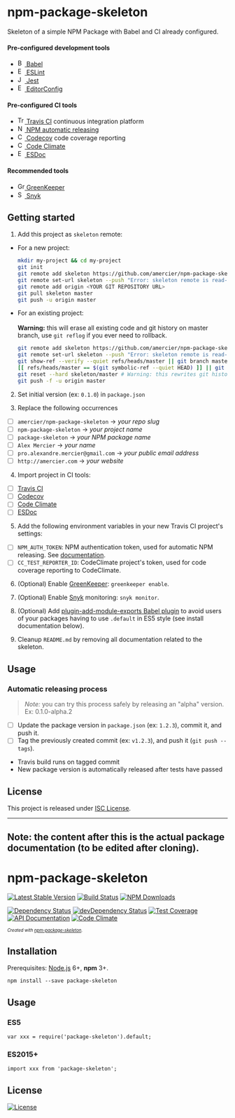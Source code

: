 npm-package-skeleton
====================

Skeleton of a simple NPM Package with Babel and CI already configured.

#### Pre-configured development tools

- [<img alt="Babel" src="https://babeljs.io/img/favicon.png" height="16"> Babel](https://babeljs.io/)
- [<img alt="ESLint" src="http://eslint.org/img/favicon.512x512.png" height="16"> ESLint](http://eslint.org/)
- [<img alt="Jest" src="http://jestjs.io/img/favicon/favicon.ico" height="16"> Jest](http://jestjs.io/)
- [<img alt="EditorConfig" src="http://editorconfig.org/favicon.ico" height="16"> EditorConfig](http://editorconfig.org/)

#### Pre-configured CI tools

- [<img alt="Travis CI" src="https://cdn.travis-ci.org/images/favicon-076a22660830dc325cc8ed70e7146a59.png" height="16"> Travis CI](https://travis-ci.org/) continuous integration platform
- [<img alt="NPM" src="https://static.npmjs.com/da3ab40fb0861d15c83854c29f5f2962.png" height="16"> NPM automatic releasing](https://docs.travis-ci.com/user/deployment/npm)
- [<img alt="Codecov" src="https://d234q63orb21db.cloudfront.net/685e381330164f79197bc0e7f75035c6f1b9d7d0/media/images/favicon.png" height="16"> Codecov](https://codecov.io/) code coverage reporting
- [<img alt="Code Climate" src="https://codeclimate.com/favicon.png" height="16"> Code Climate](https://codeclimate.com/)
- [<img alt="ESDoc" src="https://esdoc.org/favicon.ico" height="16"> ESDoc](https://esdoc.org/)

#### Recommended tools

- [<img alt="GreenKeeper" src="http://greenkeeper.io/favicon-16x16.png" height="16"> GreenKeeper](http://greenkeeper.io/)
- [<img alt="Snyk" src="https://res.cloudinary.com/snyk/image/upload/favicon/favicon.ico" height="16"> Snyk](https://snyk.io/)

## Getting started

1. Add this project as `skeleton` remote:
  - For a new project:
    ```sh
    mkdir my-project && cd my-project
    git init
    git remote add skeleton https://github.com/amercier/npm-package-skeleton.git
    git remote set-url skeleton --push "Error: skeleton remote is read-only"
    git remote add origin <YOUR GIT REPOSITORY URL>
    git pull skeleton master
    git push -u origin master
    ```
  - For an existing project:<br>
    <br>
    **Warning:** this will erase all existing code and git
    history on master branch, use `git reflog` if you ever need to rollback.
    ```sh
    git remote add skeleton https://github.com/amercier/npm-package-skeleton.git
    git remote set-url skeleton --push "Error: skeleton remote is read-only"
    git show-ref --verify --quiet refs/heads/master || git branch master # Create master branch if needed
    [[ refs/heads/master == $(git symbolic-ref --quiet HEAD) ]] || git checkout master # Switch to master branch
    git reset --hard skeleton/master # Warning: this rewrites git history
    git push -f -u origin master
    ```

2. Set initial version (ex: `0.1.0`) in `package.json`

3. Replace the following occurrences
  - [ ] `amercier/npm-package-skeleton` → *your repo slug*
  - [ ] `npm-package-skeleton` → *your project name*
  - [ ] `package-skeleton` → *your NPM package name*
  - [ ] `Alex Mercier` → *your name*
  - [ ] `pro.alexandre.mercier@gmail.com` → *your public email address*
  - [ ] `http://amercier.com` → *your website*

4. Import project in CI tools:
  - [ ] [Travis CI](https://travis-ci.org/)
  - [ ] [Codecov](https://codecov.io/)
  - [ ] [Code Climate](https://codeclimate.com/github/signup)
  - [ ] [ESDoc](https://doc.esdoc.org/-/generate.html)

5. Add the following environment variables in your new Travis CI project's settings:
  - [ ] `NPM_AUTH_TOKEN`: NPM authentication token, used for automatic NPM releasing. See [documentation](https://docs.travis-ci.com/user/deployment/npm).
  - [ ] `CC_TEST_REPORTER_ID`: CodeClimate project's token, used for code coverage reporting to CodeClimate.

6. (Optional) Enable [GreenKeeper](http://greenkeeper.io/): `greenkeeper enable`.

7. (Optional) Enable [Snyk](https://snyk.io/) monitoring: `snyk monitor`.

8. (Optional) Add [plugin-add-module-exports Babel plugin](https://www.npmjs.com/package/babel-plugin-add-module-exports) to avoid users of your packages having to use `.default` in ES5 style (see install documentation below).

9. Cleanup `README.md` by removing all documentation related to the skeleton.

## Usage

### Automatic releasing process

> *Note:* you can try this process safely by releasing an "alpha" version. Ex: 0.1.0-alpha.2

- [ ] Update the package version in `package.json` (ex: `1.2.3`), commit it, and push it.
- [ ] Tag the previously created commit (ex: `v1.2.3`), and push it (`git push --tags`).
- Travis build runs on tagged commit
- New package version is automatically released after tests have passed

License
-------

This project is released under [ISC License](LICENSE.md).

---
## **Note:** the content after this is the actual package documentation (to be edited after cloning).

npm-package-skeleton
====================

[![Latest Stable Version](https://img.shields.io/npm/v/package-skeleton.svg)](https://www.npmjs.com/package/package-skeleton)
[![Build Status](https://img.shields.io/travis/amercier/npm-package-skeleton/master.svg)](https://travis-ci.org/amercier/npm-package-skeleton)
[![NPM Downloads](https://img.shields.io/npm/dm/package-skeleton.svg)](https://www.npmjs.com/package/package-skeleton)

[![Dependency Status](https://img.shields.io/david/amercier/npm-package-skeleton.svg)](https://david-dm.org/amercier/npm-package-skeleton)
[![devDependency Status](https://img.shields.io/david/dev/amercier/npm-package-skeleton.svg)](https://david-dm.org/amercier/npm-package-skeleton#info=devDependencies)
[![Test Coverage](https://img.shields.io/codecov/c/github/amercier/npm-package-skeleton/master.svg)](https://codecov.io/github/amercier/npm-package-skeleton?branch=master)
[![API Documentation](https://doc.esdoc.org/github.com/amercier/npm-package-skeleton/badge.svg)](https://doc.esdoc.org/github.com/amercier/npm-package-skeleton/)
[![Code Climate](https://img.shields.io/codeclimate/maintainability-percentage/amercier/npm-package-skeleton.svg)](https://codeclimate.com/github/amercier/npm-package-skeleton)


<sup><sub>_Created with [npm-p&#97;ckage-skeleton](https://github.com/&#97;mercier/npm-p&#97;ckage-skeleton)._</sup></sub>


Installation
------------

Prerequisites: [Node.js](https://nodejs.org/) 6+, **npm** 3+.

    npm install --save package-skeleton

Usage
-----

### ES5

    var xxx = require('package-skeleton').default;

### ES2015+

    import xxx from 'package-skeleton';


License
-------

[![License](https://img.shields.io/npm/l/package-skeleton.svg)](LICENSE.md)
